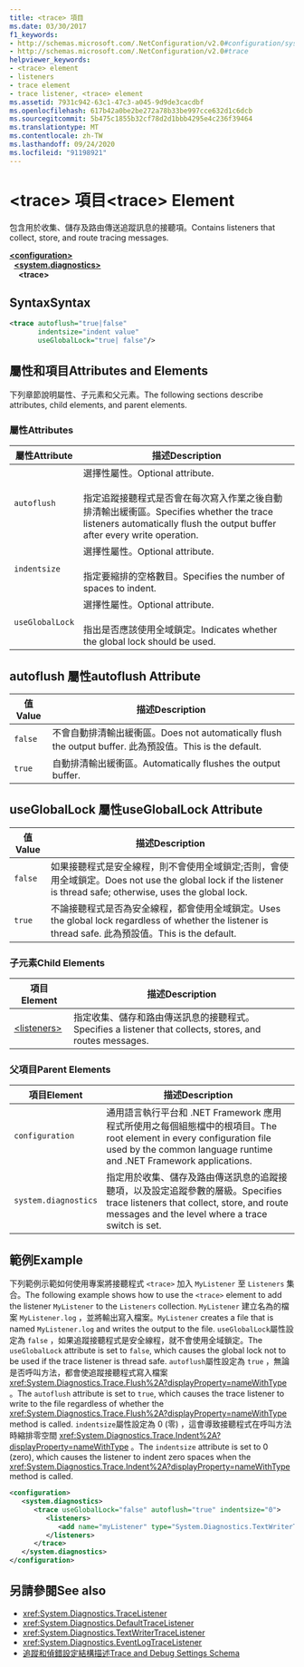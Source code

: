 ```yaml
---
title: <trace> 項目
ms.date: 03/30/2017
f1_keywords:
- http://schemas.microsoft.com/.NetConfiguration/v2.0#configuration/system.diagnostics/trace
- http://schemas.microsoft.com/.NetConfiguration/v2.0#trace
helpviewer_keywords:
- <trace> element
- listeners
- trace element
- trace listener, <trace> element
ms.assetid: 7931c942-63c1-47c3-a045-9d9de3cacdbf
ms.openlocfilehash: 617b42a0be2be272a78b33be997cce632d1c6dcb
ms.sourcegitcommit: 5b475c1855b32cf78d2d1bbb4295e4c236f39464
ms.translationtype: MT
ms.contentlocale: zh-TW
ms.lasthandoff: 09/24/2020
ms.locfileid: "91198921"
---
```

# <a name="trace-element"></a><span data-ttu-id="14bd2-102">\<trace> 項目</span><span class="sxs-lookup"><span data-stu-id="14bd2-102">\<trace> Element</span></span>

<span data-ttu-id="14bd2-103">包含用於收集、儲存及路由傳送追蹤訊息的接聽項。</span><span class="sxs-lookup"><span data-stu-id="14bd2-103">Contains listeners that collect, store, and route tracing messages.</span></span>  
  
[**\<configuration>**](../configuration-element.md)  
&nbsp;&nbsp;[**\<system.diagnostics>**](system-diagnostics-element.md)  
&nbsp;&nbsp;&nbsp;&nbsp;**\<trace>**  
  
## <a name="syntax"></a><span data-ttu-id="14bd2-104">Syntax</span><span class="sxs-lookup"><span data-stu-id="14bd2-104">Syntax</span></span>  
  
```xml  
<trace autoflush="true|false"
       indentsize="indent value"  
       useGlobalLock="true| false"/>  
```  
  
## <a name="attributes-and-elements"></a><span data-ttu-id="14bd2-105">屬性和項目</span><span class="sxs-lookup"><span data-stu-id="14bd2-105">Attributes and Elements</span></span>  

 <span data-ttu-id="14bd2-106">下列章節說明屬性、子元素和父元素。</span><span class="sxs-lookup"><span data-stu-id="14bd2-106">The following sections describe attributes, child elements, and parent elements.</span></span>  
  
### <a name="attributes"></a><span data-ttu-id="14bd2-107">屬性</span><span class="sxs-lookup"><span data-stu-id="14bd2-107">Attributes</span></span>  
  
|<span data-ttu-id="14bd2-108">屬性</span><span class="sxs-lookup"><span data-stu-id="14bd2-108">Attribute</span></span>|<span data-ttu-id="14bd2-109">描述</span><span class="sxs-lookup"><span data-stu-id="14bd2-109">Description</span></span>|  
|---------------|-----------------|  
|`autoflush`|<span data-ttu-id="14bd2-110">選擇性屬性。</span><span class="sxs-lookup"><span data-stu-id="14bd2-110">Optional attribute.</span></span><br /><br /> <span data-ttu-id="14bd2-111">指定追蹤接聽程式是否會在每次寫入作業之後自動排清輸出緩衝區。</span><span class="sxs-lookup"><span data-stu-id="14bd2-111">Specifies whether the trace listeners automatically flush the output buffer after every write operation.</span></span>|  
|`indentsize`|<span data-ttu-id="14bd2-112">選擇性屬性。</span><span class="sxs-lookup"><span data-stu-id="14bd2-112">Optional attribute.</span></span><br /><br /> <span data-ttu-id="14bd2-113">指定要縮排的空格數目。</span><span class="sxs-lookup"><span data-stu-id="14bd2-113">Specifies the number of spaces to indent.</span></span>|  
|`useGlobalLock`|<span data-ttu-id="14bd2-114">選擇性屬性。</span><span class="sxs-lookup"><span data-stu-id="14bd2-114">Optional attribute.</span></span><br /><br /> <span data-ttu-id="14bd2-115">指出是否應該使用全域鎖定。</span><span class="sxs-lookup"><span data-stu-id="14bd2-115">Indicates whether the global lock should be used.</span></span>|  
  
## <a name="autoflush-attribute"></a><span data-ttu-id="14bd2-116">autoflush 屬性</span><span class="sxs-lookup"><span data-stu-id="14bd2-116">autoflush Attribute</span></span>  
  
|<span data-ttu-id="14bd2-117">值</span><span class="sxs-lookup"><span data-stu-id="14bd2-117">Value</span></span>|<span data-ttu-id="14bd2-118">描述</span><span class="sxs-lookup"><span data-stu-id="14bd2-118">Description</span></span>|  
|-----------|-----------------|  
|`false`|<span data-ttu-id="14bd2-119">不會自動排清輸出緩衝區。</span><span class="sxs-lookup"><span data-stu-id="14bd2-119">Does not automatically flush the output buffer.</span></span> <span data-ttu-id="14bd2-120">此為預設值。</span><span class="sxs-lookup"><span data-stu-id="14bd2-120">This is the default.</span></span>|  
|`true`|<span data-ttu-id="14bd2-121">自動排清輸出緩衝區。</span><span class="sxs-lookup"><span data-stu-id="14bd2-121">Automatically flushes the output buffer.</span></span>|  
  
## <a name="usegloballock-attribute"></a><span data-ttu-id="14bd2-122">useGlobalLock 屬性</span><span class="sxs-lookup"><span data-stu-id="14bd2-122">useGlobalLock Attribute</span></span>  
  
|<span data-ttu-id="14bd2-123">值</span><span class="sxs-lookup"><span data-stu-id="14bd2-123">Value</span></span>|<span data-ttu-id="14bd2-124">描述</span><span class="sxs-lookup"><span data-stu-id="14bd2-124">Description</span></span>|  
|-----------|-----------------|  
|`false`|<span data-ttu-id="14bd2-125">如果接聽程式是安全線程，則不會使用全域鎖定;否則，會使用全域鎖定。</span><span class="sxs-lookup"><span data-stu-id="14bd2-125">Does not use the global lock if the listener is thread safe; otherwise, uses the global lock.</span></span>|  
|`true`|<span data-ttu-id="14bd2-126">不論接聽程式是否為安全線程，都會使用全域鎖定。</span><span class="sxs-lookup"><span data-stu-id="14bd2-126">Uses the global lock regardless of whether the listener is thread safe.</span></span> <span data-ttu-id="14bd2-127">此為預設值。</span><span class="sxs-lookup"><span data-stu-id="14bd2-127">This is the default.</span></span>|  
  
### <a name="child-elements"></a><span data-ttu-id="14bd2-128">子元素</span><span class="sxs-lookup"><span data-stu-id="14bd2-128">Child Elements</span></span>  
  
|<span data-ttu-id="14bd2-129">項目</span><span class="sxs-lookup"><span data-stu-id="14bd2-129">Element</span></span>|<span data-ttu-id="14bd2-130">描述</span><span class="sxs-lookup"><span data-stu-id="14bd2-130">Description</span></span>|  
|-------------|-----------------|  
|[\<listeners>](listeners-element-for-trace.md)|<span data-ttu-id="14bd2-131">指定收集、儲存和路由傳送訊息的接聽程式。</span><span class="sxs-lookup"><span data-stu-id="14bd2-131">Specifies a listener that collects, stores, and routes messages.</span></span>|  
  
### <a name="parent-elements"></a><span data-ttu-id="14bd2-132">父項目</span><span class="sxs-lookup"><span data-stu-id="14bd2-132">Parent Elements</span></span>  
  
|<span data-ttu-id="14bd2-133">項目</span><span class="sxs-lookup"><span data-stu-id="14bd2-133">Element</span></span>|<span data-ttu-id="14bd2-134">描述</span><span class="sxs-lookup"><span data-stu-id="14bd2-134">Description</span></span>|  
|-------------|-----------------|  
|`configuration`|<span data-ttu-id="14bd2-135">通用語言執行平台和 .NET Framework 應用程式所使用之每個組態檔中的根項目。</span><span class="sxs-lookup"><span data-stu-id="14bd2-135">The root element in every configuration file used by the common language runtime and .NET Framework applications.</span></span>|  
|`system.diagnostics`|<span data-ttu-id="14bd2-136">指定用於收集、儲存及路由傳送訊息的追蹤接聽項，以及設定追蹤參數的層級。</span><span class="sxs-lookup"><span data-stu-id="14bd2-136">Specifies trace listeners that collect, store, and route messages and the level where a trace switch is set.</span></span>|  
  
## <a name="example"></a><span data-ttu-id="14bd2-137">範例</span><span class="sxs-lookup"><span data-stu-id="14bd2-137">Example</span></span>  

 <span data-ttu-id="14bd2-138">下列範例示範如何使用專案將接聽程式 `<trace>` 加入 `MyListener` 至 `Listeners` 集合。</span><span class="sxs-lookup"><span data-stu-id="14bd2-138">The following example shows how to use the `<trace>` element to add the listener `MyListener` to the `Listeners` collection.</span></span> <span data-ttu-id="14bd2-139">`MyListener` 建立名為的檔案 `MyListener.log` ，並將輸出寫入檔案。</span><span class="sxs-lookup"><span data-stu-id="14bd2-139">`MyListener` creates a file that is named `MyListener.log` and writes the output to the file.</span></span> <span data-ttu-id="14bd2-140">`useGlobalLock`屬性設定為 `false` ，如果追蹤接聽程式是安全線程，就不會使用全域鎖定。</span><span class="sxs-lookup"><span data-stu-id="14bd2-140">The `useGlobalLock` attribute is set to `false`, which causes the global lock not to be used if the trace listener is thread safe.</span></span> <span data-ttu-id="14bd2-141">`autoflush`屬性設定為 `true` ，無論是否呼叫方法，都會使追蹤接聽程式寫入檔案 <xref:System.Diagnostics.Trace.Flush%2A?displayProperty=nameWithType> 。</span><span class="sxs-lookup"><span data-stu-id="14bd2-141">The `autoflush` attribute is set to `true`, which causes the trace listener to write to the file regardless of whether the <xref:System.Diagnostics.Trace.Flush%2A?displayProperty=nameWithType> method is called.</span></span> <span data-ttu-id="14bd2-142">`indentsize`屬性設定為 0 (零) ，這會導致接聽程式在呼叫方法時縮排零空間 <xref:System.Diagnostics.Trace.Indent%2A?displayProperty=nameWithType> 。</span><span class="sxs-lookup"><span data-stu-id="14bd2-142">The `indentsize` attribute is set to 0 (zero), which causes the listener to indent zero spaces when the <xref:System.Diagnostics.Trace.Indent%2A?displayProperty=nameWithType> method is called.</span></span>  
  
```xml  
<configuration>  
   <system.diagnostics>  
      <trace useGlobalLock="false" autoflush="true" indentsize="0">  
         <listeners>  
            <add name="myListener" type="System.Diagnostics.TextWriterTraceListener, system version=1.0.3300.0, Culture=neutral, PublicKeyToken=b77a5c561934e089" initializeData="c:\myListener.log" />  
         </listeners>  
      </trace>  
   </system.diagnostics>  
</configuration>  
```  
  
## <a name="see-also"></a><span data-ttu-id="14bd2-143">另請參閱</span><span class="sxs-lookup"><span data-stu-id="14bd2-143">See also</span></span>

- <xref:System.Diagnostics.TraceListener>
- <xref:System.Diagnostics.DefaultTraceListener>
- <xref:System.Diagnostics.TextWriterTraceListener>
- <xref:System.Diagnostics.EventLogTraceListener>
- [<span data-ttu-id="14bd2-144">追蹤和偵錯設定結構描述</span><span class="sxs-lookup"><span data-stu-id="14bd2-144">Trace and Debug Settings Schema</span></span>](index.md)
